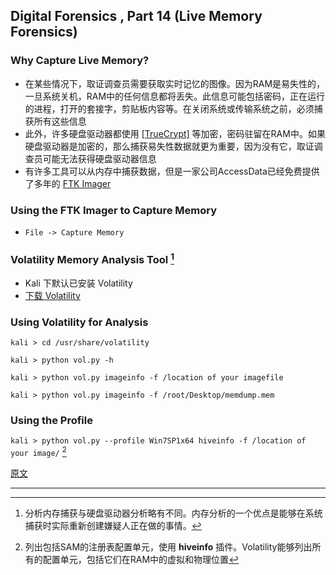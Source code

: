 ## Digital Forensics , Part 14 (Live Memory Forensics)

### Why Capture Live Memory?

- 在某些情况下，取证调查员需要获取实时记忆的图像。因为RAM是易失性的，一旦系统关机，RAM中的任何信息都将丢失。此信息可能包括密码，正在运行的进程，打开的套接字，剪贴板内容等。在关闭系统或传输系统之前，必须捕获所有这些信息
- 此外，许多硬盘驱动器都使用 [[TrueCrypt]](https://sourceforge.net/projects/truecrypt/files/TrueCrypt/TrueCrypt-7.2.exe/download) 等加密，密码驻留在RAM中。如果硬盘驱动器是加密的，那么捕获易失性数据就更为重要，因为没有它，取证调查员可能无法获得硬盘驱动器信息
- 有许多工具可以从内存中捕获数据，但是一家公司AccessData已经免费提供了多年的 [FTK Imager](http://accessdata.com/product-download)

### Using the FTK Imager to Capture Memory

- `File -> Capture Memory `

### Volatility Memory Analysis Tool [^1]

- Kali 下默认已安装 Volatility
- [下载 Volatility](https://www.volatilityfoundation.org/26)

### Using Volatility for Analysis

`kali > cd /usr/share/volatility`

`kali > python vol.py -h`

`kali > python vol.py imageinfo -f /location of your imagefile`

`kali > python vol.py imageinfo -f /root/Desktop/memdump.mem`

### Using the Profile

`kali > python vol.py --profile Win7SP1x64 hiveinfo -f /location of your image/` [^2]



[原文](https://null-byte.wonderhowto.com/how-to/hack-like-pro-digital-forensics-for-aspiring-hacker-part-14-live-memory-forensics-0168337/)

---

[^1]: 分析内存捕获与硬盘驱动器分析略有不同。内存分析的一个优点是能够在系统捕获时实际重新创建嫌疑人正在做的事情。
[^2]: 列出包括SAM的注册表配置单元，使用 **hiveinfo** 插件。Volatility能够列出所有的配置单元，包括它们在RAM中的虚拟和物理位置